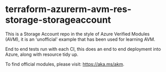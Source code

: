 # terraform-azurerm-avm-res-storage-storageaccount

This is a Storage Account repo in the style of Azure Verified Modules (AVM), it is an 'unofficial' example that has been used for learning AVM.

End to end tests run with each CI, this does an end to end deployment into Azure, along with resource tidy up.

To find official modules, please visit: <https://aka.ms/akm>.

